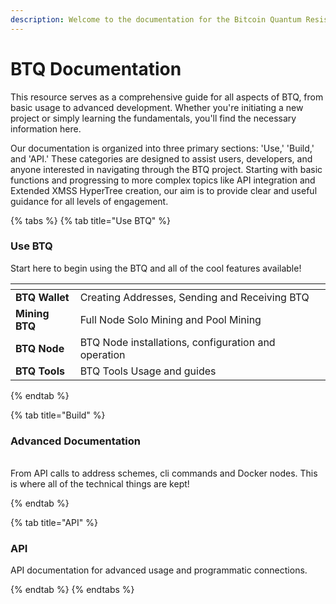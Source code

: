 ```yaml
---
description: Welcome to the documentation for the Bitcoin Quantum Resistant Ledger (BTQ)
---
```


# BTQ Documentation

This resource serves as a comprehensive guide for all aspects of BTQ, from basic usage to advanced development. Whether you're initiating a new project or simply learning the fundamentals, you'll find the necessary information here.

Our documentation is organized into three primary sections: 'Use,' 'Build,' and 'API.' These categories are designed to assist users, developers, and anyone interested in navigating through the BTQ project. Starting with basic functions and progressing to more complex topics like API integration and Extended XMSS HyperTree creation, our aim is to provide clear and useful guidance for all levels of engagement.



{% tabs %}
{% tab title="Use BTQ" %}
### Use BTQ

Start here to begin using the BTQ and all of the cool features available!

<table data-card-size="large" data-view="cards"><thead><tr><th></th><th></th><th></th></tr></thead><tbody><tr><td><strong>BTQ Wallet</strong></td><td>Creating Addresses, Sending and Receiving BTQ</td><td></td></tr><tr><td><strong>Mining BTQ</strong></td><td>Full Node Solo Mining and Pool Mining</td><td></td></tr><tr><td><strong>BTQ Node</strong></td><td>BTQ Node installations, configuration and operation</td><td></td></tr><tr><td><strong>BTQ Tools</strong></td><td>BTQ Tools Usage and guides</td><td></td></tr></tbody></table>
{% endtab %}

{% tab title="Build" %}
### Advanced Documentation

\
From API calls to address schemes, cli commands and Docker nodes. This is where all of the technical things are kept!


{% endtab %}

{% tab title="API" %}
### API

API documentation for advanced usage and programmatic connections.


{% endtab %}
{% endtabs %}

